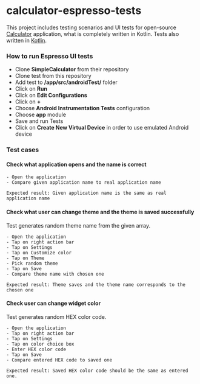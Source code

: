 # calculator-espresso-tests
This project includes testing scenarios and UI tests for open-source [Calculator](https://github.com/SimpleMobileTools/Simple-Calculator)
application, what is completely written in Kotlin. Tests also written in [Kotlin](https://kotlinlang.org).


### How to run Espresso UI tests

- Clone **SimpleCalculator** from their repository
- Clone test from this repository
- Add test to **/app/src/androidTest/** folder
- Click on **Run**
- Click on **Edit Configurations**
- Click on **+**
- Choose **Android Instrumentation Tests** configuration
- Choose **app** module
- Save and run Tests
- Click on **Create New Virtual Device** in order to use emulated Android device

### Test cases

#### Check what application opens and the name is correct


    - Open the application
    - Compare given application name to real application name

    Expected result: Given application name is the same as real application name


#### Check what user can change theme and the theme is saved successfully

Test generates random theme name from the given array.

    - Open the application
    - Tap on right action bar
    - Tap on Settings
    - Tap on Customize color
    - Tap on Theme
    - Pick random theme
    - Tap on Save
    - Compare theme name with chosen one

    Expected result: Theme saves and the theme name corresponds to the chosen one

#### Check user can change widget color

Test generates random HEX color code.

    - Open the application
    - Tap on right action bar
    - Tap on Settings
    - Tap on color choice box
    - Enter HEX color code
    - Tap on Save
    - Compare entered HEX code to saved one

    Expected result: Saved HEX color code should be the same as entered one.

